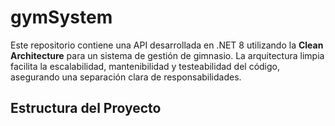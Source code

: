 # gymSystem
Este repositorio contiene una API desarrollada en .NET 8 utilizando la **Clean Architecture** para un sistema de gestión de gimnasio. La arquitectura limpia facilita la escalabilidad, mantenibilidad y testeabilidad del código, asegurando una separación clara de responsabilidades.

## Estructura del Proyecto
